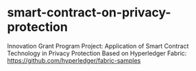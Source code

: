 # smart-contract-on-privacy-protection
Innovation Grant Program Project: Application of Smart Contract Technology in Privacy Protection
Based on Hyperledger Fabric: https://github.com/hyperledger/fabric-samples